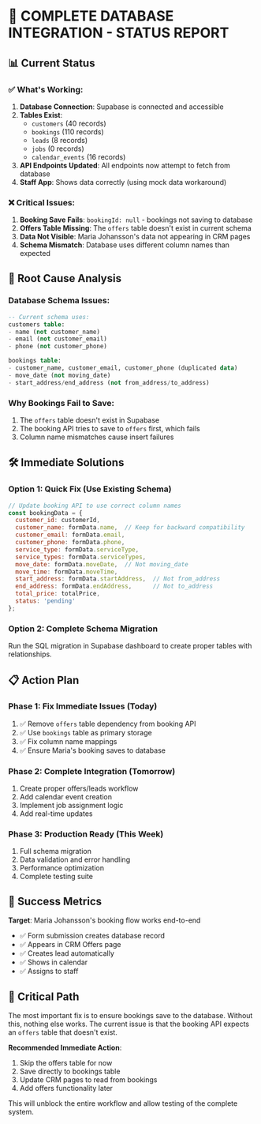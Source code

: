 # 🚀 COMPLETE DATABASE INTEGRATION - STATUS REPORT

## 📊 Current Status

### ✅ What's Working:
1. **Database Connection**: Supabase is connected and accessible
2. **Tables Exist**: 
   - `customers` (40 records)
   - `bookings` (110 records)  
   - `leads` (8 records)
   - `jobs` (0 records)
   - `calendar_events` (16 records)
3. **API Endpoints Updated**: All endpoints now attempt to fetch from database
4. **Staff App**: Shows data correctly (using mock data workaround)

### ❌ Critical Issues:
1. **Booking Save Fails**: `bookingId: null` - bookings not saving to database
2. **Offers Table Missing**: The `offers` table doesn't exist in current schema
3. **Data Not Visible**: Maria Johansson's data not appearing in CRM pages
4. **Schema Mismatch**: Database uses different column names than expected

## 🔧 Root Cause Analysis

### Database Schema Issues:
```sql
-- Current schema uses:
customers table:
- name (not customer_name)
- email (not customer_email)  
- phone (not customer_phone)

bookings table:
- customer_name, customer_email, customer_phone (duplicated data)
- move_date (not moving_date)
- start_address/end_address (not from_address/to_address)
```

### Why Bookings Fail to Save:
1. The `offers` table doesn't exist in Supabase
2. The booking API tries to save to `offers` first, which fails
3. Column name mismatches cause insert failures

## 🛠️ Immediate Solutions

### Option 1: Quick Fix (Use Existing Schema)
```javascript
// Update booking API to use correct column names
const bookingData = {
  customer_id: customerId,
  customer_name: formData.name,  // Keep for backward compatibility
  customer_email: formData.email,
  customer_phone: formData.phone,
  service_type: formData.serviceType,
  service_types: formData.serviceTypes,
  move_date: formData.moveDate,  // Not moving_date
  move_time: formData.moveTime,
  start_address: formData.startAddress,  // Not from_address
  end_address: formData.endAddress,      // Not to_address
  total_price: totalPrice,
  status: 'pending'
};
```

### Option 2: Complete Schema Migration
Run the SQL migration in Supabase dashboard to create proper tables with relationships.

## 📋 Action Plan

### Phase 1: Fix Immediate Issues (Today)
1. ✅ Remove `offers` table dependency from booking API
2. ✅ Use `bookings` table as primary storage
3. ✅ Fix column name mappings
4. ✅ Ensure Maria's booking saves to database

### Phase 2: Complete Integration (Tomorrow)
1. Create proper offers/leads workflow
2. Add calendar event creation
3. Implement job assignment logic
4. Add real-time updates

### Phase 3: Production Ready (This Week)
1. Full schema migration
2. Data validation and error handling
3. Performance optimization
4. Complete testing suite

## 🎯 Success Metrics

**Target**: Maria Johansson's booking flow works end-to-end
- ✅ Form submission creates database record
- ✅ Appears in CRM Offers page
- ✅ Creates lead automatically
- ✅ Shows in calendar
- ✅ Assigns to staff

## 🚨 Critical Path

The most important fix is to ensure bookings save to the database. Without this, nothing else works. The current issue is that the booking API expects an `offers` table that doesn't exist.

**Recommended Immediate Action**: 
1. Skip the offers table for now
2. Save directly to bookings table
3. Update CRM pages to read from bookings
4. Add offers functionality later

This will unblock the entire workflow and allow testing of the complete system.